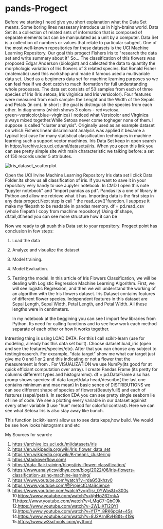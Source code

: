 # pands-Progect
Before we starting I need give you short explanation what the Data Set means. Some boring lines nessesary introduce us in high-brains world.
Data Set its a collection of related sets of information that is composed of separate elements but can be manipulated as a unit by a computer. Data Set is a collection of numbers or values that relate to particular subgect. 
One of the most well-known repositories for these datasets is the UCI Machine Learning Repository. 
Our goal this progect Fishers Iris to "research the data set and write summary about it" So...
The classification of this flowers was proposed Edgar Anderson (biologist) and callected the data to quantity the morphologic variation of Iris flowers of 3 related species. But Ronald Fisher (matematic) used this workshop and made it famous used a multivariate data set. Used as a beginners data set for machine learning purposes so we can feel free if we dont catch to much iformation for full understanding whole processes.
 The data set consists of 50 samples from each of three species of Iris (Iris setosa, Iris virginica and Iris versicolor). Four features were measured from each sample: the Lenght and the Width of the Sepals and Petals (in cm). In short : the goal is distinguish the species from each other.
In diagramms (which shows 3 colors - red=setosa, green=versicolor,blue=virginica) I noticed what Versicolor and Virginica always mixed together.While Setosa never come togheger none of them. I suppose is called "cluster analysis".
Originally used as an example dataset on which Fishers linear discriminant analysis was applied it became a typical test case for many statistical classification techniques in machine learning such a support vector machines. Iris Data Set keep in open search in https://archive.ics.uci.edu/ml/datasets/iris. When you open this link you can see pretty simple site with main characteristic we talking before: a set of 150 records under 5 attributes.
 
 
 ![Iris_dataset_scatterplot](https://user-images.githubusercontent.com/124403326/234086234-03047f84-04fa-4207-9b6a-6e169d738ba2.svg)

 
 
Open the UCI Irvine Machine Learning Repository Iris data set I click Data Folder.Its show us all classification of iris. If you want to save it in your repository very handy to use Jupyter notebook. In CMD I open this note "jupyter notebook" and "import pandas as pd". Pandas its a one of library in Python and allow me retrieve what it has.  Importing data is the first step in any data progect.Next step is call " the read_csv()"function. I suppose it make my filepath to be readable in pandas memory. 
df = pd.read_csv (whole filepath I copy from machine repository)
Using df.shape, df.tail,df.head you can see more structure how it can be

Now we ready to git push this Data set to your repository.
Progect point has conclusion in few steps:
1. Load the data
2. Analyze and visualize the dataset
3. Model training.
4. Model Evaluation.
5. Testing the model.
   In this article of Iris Flowers Classification, we will be dealing with Logistic Regression Machine Learning Algorithm. First, we will see logistic Regression, and then we will understand the working of an algorithm with the Iris flowers dataset. Iris Dataset contains features of different flower species. Independent features in this dataset are Sepal Length, Sepal Width, Petal Length, and Petal Width. All these lengths were in centimeters.
   
   In my notebook at the beggining you can see I import few libraries from Python. Its need for calling functions and to see how work each method separate of each other or how it works together.

 Intresting thing is using LOAD DATA.
 For this I call scikit-learn (use for modeling, already has this data set built). Choose dataset.load_iris (open and see the features/species/etc). After that you can choose any subject to testing/reaserch. For excample, "data target" show me what our target just give me 0 and 1 or 2 and this indicating or not a flower that the measurement is from  . For VISUALIZATION we use NumPy(its good for at quick efficiant computation over array). I create Pandas Frame (its pretty for columns differernt types and histogramms). df = pd.DataFrame also has promp shows species: df data target/data head/describe( the last one contains minimum and max mean)
 In basic sence of DISTRIBUTIONS we can see different shape of species of flowers(Beautyfull!) and each of features (sepal/petal). In section EDA you can see pretty single seaborn lie of line of code. We see a plotting every variable in our dataset againist every other variable (I use "hue" metod for colorful contrast). Here we can see what Setosa Iris is also stay away like bunch.
 
 
 
 
 
 
 
 
This function (scikit-learn) allow us to see data keps,how build. We would be see how looks histograms and etc





My Sources for search:
1. https://archive.ics.uci.edu/ml/datasets/iris
2. https://en.wikipedia.org/wiki/Iris_flower_data_set
3. https://en.wikipedia.org/wiki/K-means_clustering
4. https://stackoverflow.com/
5. https://data-flair.training/blogs/iris-flower-classification/
6. https://www.analyticsvidhya.com/blog/2022/06/iris-flowers-classification-using-machine-learning/
7. https://www.youtube.com/watch?v=rdaG53khzv0
8. https://www.youtube.com/@ProjectDataScience
9. https://www.youtube.com/watch?v=pTjsr_0YWas&t=300s
10.https://www.youtube.com/watch?v=VgHoZ62rnkA
11.https://www.youtube.com/watch?v=LMqC7-QbC9k
12.https://www.youtube.com/watch?v=2WL-XTl2QYI
13.https://www.youtube.com/watch?v=Y17Y_8RK6pc&t=45s
14.https://www.youtube.com/watch?v=8J2ArnIRvH8&t=419s
15.https://www.w3schools.com/python/





